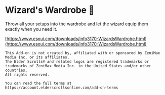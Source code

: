 # Wizard's Wardrobe 🧙
Throw all your setups into the wardrobe and let the wizard equip them exactly when you need it.

[https://www.esoui.com/downloads/info3170-WizardsWardrobe.html](https://www.esoui.com/downloads/info3170-WizardsWardrobe.html)

```
This Add-on is not created by, affiliated with or sponsored by ZeniMax Media Inc. or its affiliates.
The Elder Scrolls® and related logos are registered trademarks or trademarks of ZeniMax Media Inc. in the United States and/or other countries.
All rights reserved.

You can read the full terms at https://account.elderscrollsonline.com/add-on-terms
```